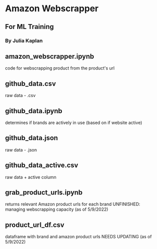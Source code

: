 # Amazon Webscrapper 
## For ML Training
### By Julia Kaplan




## amazon_webscrapper.ipynb
code for webscrapping product from the product's url

## github_data.csv
raw data - .csv

## github_data.ipynb
determines if brands are actively in use (based on if website active)

## github_data.json
raw data - .json

## github_data_active.csv
raw data + active column

## grab_product_urls.ipynb
returns relevant Amazon product urls for each brand
UNFINISHED: managing webscrapping capacity (as of 5/9/2022)

## product_url_df.csv
dataframe with brand and amazon product urls
NEEDS UPDATING (as of 5/9/2022)
